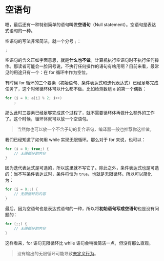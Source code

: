 # 空语句

嗯，最后还有一种特别简单的语句叫做**空语句**（Null statement）。空语句是表达式语句的一种。

空语句的写法非常简洁，就一个分号 `;`：

```sdsc
;
```

空语句的含义正如字面意思，就是**什么也不做**。计算机执行空语句时不执行任何操作。那读者可能会一脸问号说，不执行任何操作的语句有啥用啊？目前来看，最常见的用途只有一个：在 for 循环中作为空位。

有时候 for 循环的三个要素（初始语句、条件表达式和迭代表达式）已经足够完成任务了，这个时候循环体可以什么都不做。比如检测数组 a 的第一个偶数：
```cpp
for (i = 0; a[i] % 2; i++)
    ;
```
那么此时三要素已经足够完成这个过程了，就不需要循环体再做什么额外的工作了。这个时候，循环体就可以放一个空语句。

> 当然你也可以放一个不含子句的复合语句，编译器一般也推荐你这样做。

我们已经知道了如何用 while 实现无限循环。那么对于 for 来说，也可以：
```cpp
for (i = 0; true;) {
    // 无限循环的内容
}
```
因为迭代表达式是可选的，所以这里就不写它了。除此之外，条件表达式也是可选的：当不写条件表达式时，条件将恒为 `true`，也就是无限循环。所以可以简化为：
```cpp
for (i = 0;;) {
    // 无限循环的内容
}
```
最后，因为空语句也是表达式语句的一种，所以将**初始语句写成空语句**也是没有问题的：
```cpp
for (;;) {
    // 无限循环的内容
}
```
这样看来，for 语句无限循环比 while 语句会稍微简洁一点，但没有那么直观。

> 没有输出的无限循环可能导致[未定义行为](/ch02/part2/incdec_operator.md#未定义行为)。
